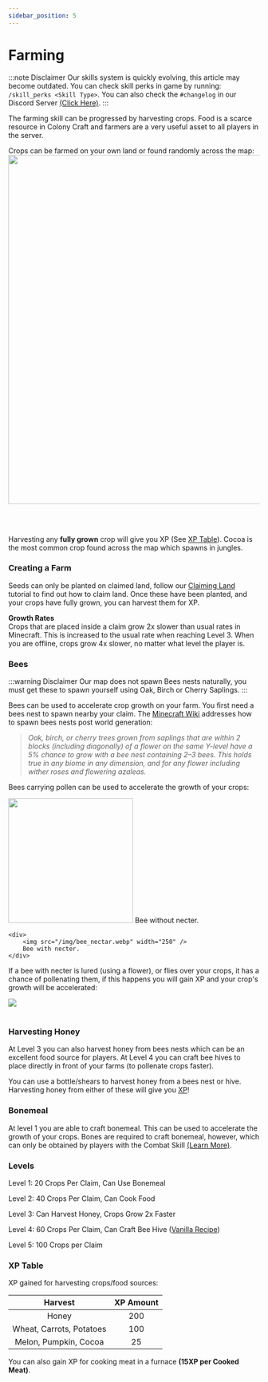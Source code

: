```yaml
---
sidebar_position: 5
---
```


# Farming

:::note Disclaimer
Our skills system is quickly evolving, this article may become outdated. You can check skill perks in game by running: \
`/skill_perks <Skill Type>`. You can also check the `#changelog` in our Discord Server [(Click Here)](https://discord.gg/zcWwHgQyjN).
:::

The farming skill can be progressed by harvesting crops. Food is a scarce resource in Colony Craft and farmers are a very useful asset to all players in the server.

Crops can be farmed on your own land or found randomly across the map:
<img src="/img/crop.png" width="700" />

<br />
<br />

Harvesting any **fully grown** crop will give you XP (See [XP Table](#xp-table)). Cocoa is the most common crop found across the map which spawns in jungles.

### Creating a Farm

Seeds can only be planted on claimed land, follow our [Claiming Land](/docs/claims/claims.md) tutorial to find out how to claim land. Once these have been planted, and your crops have fully grown, you can harvest them for XP.

**Growth Rates** \
Crops that are placed inside a claim grow 2x slower than usual rates in Minecraft. This is increased to the usual rate when reaching Level 3. When you are offline, crops grow 4x slower, no matter what level the player is.

### Bees

:::warning Disclaimer
Our map does not spawn Bees nests naturally, you must get these to spawn yourself using Oak, Birch or Cherry Saplings.
:::

Bees can be used to accelerate crop growth on your farm. You first need a bees nest to spawn nearby your claim. The [Minecraft Wiki](https://minecraft.wiki/w/Bee_Nest#Post-generation) addresses how to spawn bees nests post world generation:

> _Oak, birch, or cherry trees grown from saplings that are within 2 blocks (including diagonally) of a flower on the same Y-level have a 5% chance to grow with a bee nest containing 2–3 bees. This holds true in any biome in any dimension, and for any flower including wither roses and flowering azaleas._

Bees carrying pollen can be used to accelerate the growth of your crops:

<div style={{ display: "flex" }}>
    <div>
        <img src="/img/bee.webp" width="250" />
        Bee without necter.
    </div>

    <div>
        <img src="/img/bee_nectar.webp" width="250" />
        Bee with necter.
    </div>

</div>

If a bee with necter is lured (using a flower), or flies over your crops, it has a chance of pollenating them, if this happens you will gain XP and your crop's growth will be accelerated:

<img src="/img/bees.gif" />

<br />
<br />

### Harvesting Honey

At Level 3 you can also harvest honey from bees nests which can be an excellent food source for players. At Level 4 you can craft bee hives to place directly in front of your farms (to pollenate crops faster).

You can use a bottle/shears to harvest honey from a bees nest or hive. Harvesting honey from either of these will give you [XP](#xp-table)!

### Bonemeal

At level 1 you are able to craft bonemeal. This can be used to accelerate the growth of your crops. Bones are required to craft bonemeal, however, which can only be obtained by players with the Combat Skill [(Learn More)](/docs/skills/combat.md#bones).

### Levels

Level 1: 20 Crops Per Claim, Can Use Bonemeal

Level 2: 40 Crops Per Claim, Can Cook Food

Level 3: Can Harvest Honey, Crops Grow 2x Faster

Level 4: 60 Crops Per Claim, Can Craft Bee Hive ([Vanilla Recipe](https://minecraft.fandom.com/wiki/Beehive#Crafting))

Level 5: 100 Crops per Claim

### XP Table

XP gained for harvesting crops/food sources:

|         Harvest          | XP Amount |
| :----------------------: | :-------: |
|          Honey           |    200    |
| Wheat, Carrots, Potatoes |    100    |
|  Melon, Pumpkin, Cocoa   |    25     |

You can also gain XP for cooking meat in a furnace **(15XP per Cooked Meat)**.
